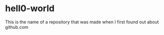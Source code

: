 # hell0-world
This is the name of a repository that was made when I first found out about github.com
